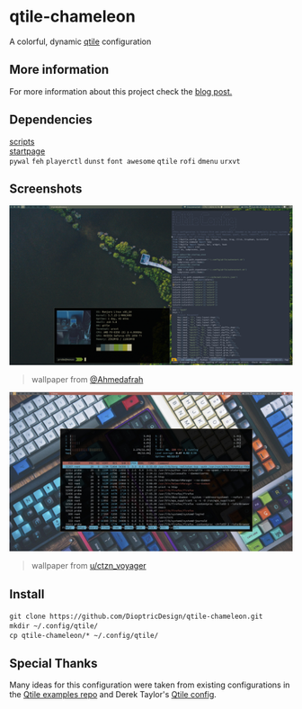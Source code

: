 # qtile-chameleon
A colorful, dynamic [qtile](https://github.com/qtile/qtile) configuration
## More information
For more information about this project check the [blog post.](https://wp.me/p8j8Cr-qe) 
## Dependencies
[scripts](https://github.com/DioptricDesign/scripts)<br>
[startpage](https://github.com/DioptricDesign/min-startpage)<br> 
`pywal` `feh`  `playerctl` `dunst` `font awesome` `qtile` `rofi`  `dmenu` `urxvt` 
## Screenshots
![qtile config](screens/2020-08-23-131058_1920x1080_scrot.png)
> wallpaper from [@Ahmedafrah](https://unsplash.com/photos/UWCIzF2gkdg)

![qtile config](screens/2020-08-28-092110_1920x1080_scrot.jpg)
> wallpaper from  [u/ctzn_voyager](https://www.reddit.com/r/MechanicalKeyboards/comments/4vh8ui/photo_its_getting_crowded_in_here/) 
## Install
`git clone https://github.com/DioptricDesign/qtile-chameleon.git`\
`mkdir ~/.config/qtile/`\
`cp qtile-chameleon/* ~/.config/qtile/`
## Special Thanks
Many ideas for this configuration were taken from existing configurations in the [Qtile examples repo](https://github.com/qtile/qtile-examples) and Derek Taylor's [Qtile config](https://gitlab.com/dwt1/dotfiles/-/tree/master/.config/qtile). 
